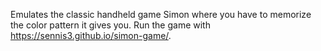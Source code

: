 Emulates the classic handheld game Simon where you have to memorize the color pattern it gives you.
Run the game with https://sennis3.github.io/simon-game/.
